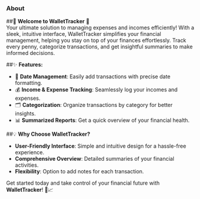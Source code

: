 ### About

##🚀 **Welcome to WalletTracker** 🚀  
Your ultimate solution to managing expenses and incomes efficiently! With a sleek, intuitive interface, WalletTracker simplifies your financial management, helping you stay on top of your finances effortlessly. Track every penny, categorize transactions, and get insightful summaries to make informed decisions.

##✨ **Features:**
- 📅 **Date Management**: Easily add transactions with precise date formatting.
- 💰 **Income & Expense Tracking**: Seamlessly log your incomes and expenses.
- 🗂 **Categorization**: Organize transactions by category for better insights.
- 📊 **Summarized Reports**: Get a quick overview of your financial health.

##💡 **Why Choose WalletTracker?**
- **User-Friendly Interface**: Simple and intuitive design for a hassle-free experience.
- **Comprehensive Overview**: Detailed summaries of your financial activities.
- **Flexibility**: Option to add notes for each transaction.

Get started today and take control of your financial future with **WalletTracker**! 💸📈
